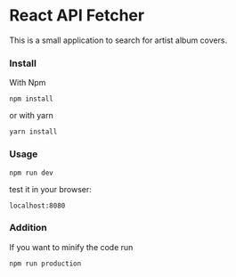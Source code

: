 # React API Fetcher
This is a small application to search for artist album covers.



### Install

With Npm

	npm install

or with yarn

	yarn install

### Usage

	npm run dev

test it in your browser:

	localhost:8080



### Addition

If you want to minify the code run

	npm run production
